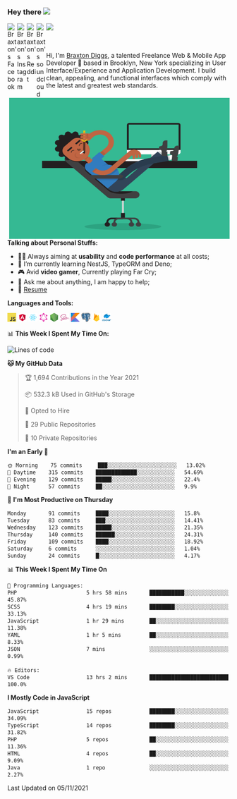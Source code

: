 ### Hey there <img src="https://media.giphy.com/media/hvRJCLFzcasrR4ia7z/giphy.gif" width="25px">
<a href="https://www.facebook.com/BiggDiggz">
  <img align="left" alt="Braxton's Facebook" width="22px" src="https://cdn.jsdelivr.net/npm/simple-icons@v3/icons/facebook.svg" />
</a>
<a href="http://instagram.com/biggdiggz">
  <img align="left" alt="Braxton's Instagram" width="22px" src="https://cdn.jsdelivr.net/npm/simple-icons@v3/icons/instagram.svg" />
</a>
<a href="https://reddit.com/user/BiggDiggz/">
  <img align="left" alt="Braxton's Reddit" width="22px" src="https://cdn.jsdelivr.net/npm/simple-icons@v3/icons/reddit.svg" />
</a>
<a href="https://soundcloud.com/braxton-diggs">
  <img align="left" alt="Braxton's soundcloud" width="22px" src="https://cdn.jsdelivr.net/npm/simple-icons@v3/icons/soundcloud.svg" />
</a>

![](https://visitor-badge.glitch.me/badge?page_id=braxtondiggs.braxtondiggs)

<br />

Hi, I'm [Braxton Diggs](https://braxtondiggs.com/), a talented Freelance Web & Mobile App Developer 🚀 based in Brooklyn, New York specializing in User Interface/Experience and Application Development. I build clean, appealing, and functional interfaces which comply with the latest and greatest web standards.

  <img align="right" alt="GIF" src="https://github.com/braxtondiggs/braxtondiggs/blob/master/coder.gif?raw=true" width="500" height="320" />
  
**Talking about Personal Stuffs:**

- 🧑‍💻 Always aiming at **usability** and **code performance** at all costs;
- 🌱 I’m currently learning NestJS, TypeORM and Deno;
- 🎮 Avid **video gamer**, Currently playing Far Cry;
- 💬 Ask me about anything, I am happy to help;
- 📝 [Resume](https://braxtondiggs.com/assets/resume/braxton-diggs.pdf)

**Languages and Tools:**  

<code><img height="20" src="https://raw.githubusercontent.com/github/explore/80688e429a7d4ef2fca1e82350fe8e3517d3494d/topics/javascript/javascript.png"></code>
<code><img height="20" src="https://raw.githubusercontent.com/github/explore/80688e429a7d4ef2fca1e82350fe8e3517d3494d/topics/angular/angular.png"></code>
<code><img height="20" src="https://raw.githubusercontent.com/github/explore/80688e429a7d4ef2fca1e82350fe8e3517d3494d/topics/react/react.png"></code>
<code><img height="20" src="https://raw.githubusercontent.com/github/explore/5c058a388828bb5fde0bcafd4bc867b5bb3f26f3/topics/graphql/graphql.png"></code>
<code><img height="20" src="https://raw.githubusercontent.com/github/explore/80688e429a7d4ef2fca1e82350fe8e3517d3494d/topics/nodejs/nodejs.png"></code>
<code><img height="20" src="https://raw.githubusercontent.com/github/explore/80688e429a7d4ef2fca1e82350fe8e3517d3494d/topics/sass/sass.png"></code>
<code><img height="20" src="https://raw.githubusercontent.com/github/explore/80688e429a7d4ef2fca1e82350fe8e3517d3494d/topics/kotlin/kotlin.png"></code>
<code><img height="20" src="https://raw.githubusercontent.com/github/explore/80688e429a7d4ef2fca1e82350fe8e3517d3494d/topics/postgresql/postgresql.png"></code>
<code><img height="20" src="https://raw.githubusercontent.com/github/explore/80688e429a7d4ef2fca1e82350fe8e3517d3494d/topics/firebase/firebase.png"></code>
<code><img height="20" src="https://raw.githubusercontent.com/github/explore/80688e429a7d4ef2fca1e82350fe8e3517d3494d/topics/docker/docker.png"></code>

📊 **This Week I Spent My Time On:**
<!--START_SECTION:waka-->
![Lines of code](https://img.shields.io/badge/From%20Hello%20World%20I%27ve%20Written-2.8%20million%20lines%20of%20code-blue)

**🐱 My GitHub Data** 

> 🏆 1,694 Contributions in the Year 2021
 > 
> 📦 532.3 kB Used in GitHub's Storage 
 > 
> 💼 Opted to Hire
 > 
> 📜 29 Public Repositories 
 > 
> 🔑 10 Private Repositories  
 > 
**I'm an Early 🐤** 

```text
🌞 Morning    75 commits     ███░░░░░░░░░░░░░░░░░░░░░░   13.02% 
🌆 Daytime    315 commits    █████████████░░░░░░░░░░░░   54.69% 
🌃 Evening    129 commits    █████░░░░░░░░░░░░░░░░░░░░   22.4% 
🌙 Night      57 commits     ██░░░░░░░░░░░░░░░░░░░░░░░   9.9%

```
📅 **I'm Most Productive on Thursday** 

```text
Monday       91 commits     ████░░░░░░░░░░░░░░░░░░░░░   15.8% 
Tuesday      83 commits     ███░░░░░░░░░░░░░░░░░░░░░░   14.41% 
Wednesday    123 commits    █████░░░░░░░░░░░░░░░░░░░░   21.35% 
Thursday     140 commits    ██████░░░░░░░░░░░░░░░░░░░   24.31% 
Friday       109 commits    ████░░░░░░░░░░░░░░░░░░░░░   18.92% 
Saturday     6 commits      ░░░░░░░░░░░░░░░░░░░░░░░░░   1.04% 
Sunday       24 commits     █░░░░░░░░░░░░░░░░░░░░░░░░   4.17%

```


📊 **This Week I Spent My Time On** 

```text
💬 Programming Languages: 
PHP                      5 hrs 58 mins       ███████████░░░░░░░░░░░░░░   45.87% 
SCSS                     4 hrs 19 mins       ████████░░░░░░░░░░░░░░░░░   33.13% 
JavaScript               1 hr 29 mins        ██░░░░░░░░░░░░░░░░░░░░░░░   11.38% 
YAML                     1 hr 5 mins         ██░░░░░░░░░░░░░░░░░░░░░░░   8.33% 
JSON                     7 mins              ░░░░░░░░░░░░░░░░░░░░░░░░░   0.99%

🔥 Editors: 
VS Code                  13 hrs 2 mins       █████████████████████████   100.0%

```

**I Mostly Code in JavaScript** 

```text
JavaScript               15 repos            ████████░░░░░░░░░░░░░░░░░   34.09% 
TypeScript               14 repos            ████████░░░░░░░░░░░░░░░░░   31.82% 
PHP                      5 repos             ██░░░░░░░░░░░░░░░░░░░░░░░   11.36% 
HTML                     4 repos             ██░░░░░░░░░░░░░░░░░░░░░░░   9.09% 
Java                     1 repo              ░░░░░░░░░░░░░░░░░░░░░░░░░   2.27%

```



 Last Updated on 05/11/2021
<!--END_SECTION:waka-->
